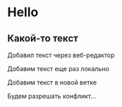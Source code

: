 # Hello

## Какой-то текст

Добавил текст через веб-редактор

Добавим текст еще раз локально

Добавим текст в новой ветке

Будем разрешать конфликт...
